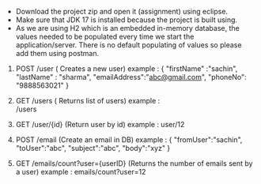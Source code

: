 - Download the project zip and open it (assignment) using eclipse.
- Make sure that JDK 17 is installed because the project is built using.
- As we are using H2 which is an embedded in-memory database, the values 
  needed to be populated every time we start the application/server. 
  There is no default populating of values so please add them using postman.

1. POST /user    ( Creates a new user) 
example :
	{
	 "firstName" :"sachin",
 	"lastName" : "sharma",
 	"emailAddress":"abc@gmail.com",
	 "phoneNo": "9888563021"
	 }

2. GET  /users   ( Returns list of users)
example :  
               /users

3. GET  /user/{id} (Return user by id)
example :
                 user/12

4. POST /email    (Create an email in DB)
example : 
	{
	"fromUser":"sachin",
	"toUser":"abc",
	"subject":"abc",
	"body":"xyz"
	}

5. GET  /emails/count?user={userID} (Returns the number of emails sent by a user)
example : 
	emails/count?user=12
